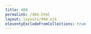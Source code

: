 ```yaml
---
title: 404
permalink: /404.html
layout: layouts/404.njk
eleventyExcludeFromCollections: true
---
```

